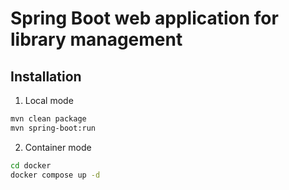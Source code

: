 # Spring Boot web application for library management

## Installation

1. Local mode
```bash
mvn clean package
mvn spring-boot:run
```

2. Container mode
```bash
cd docker
docker compose up -d
```

